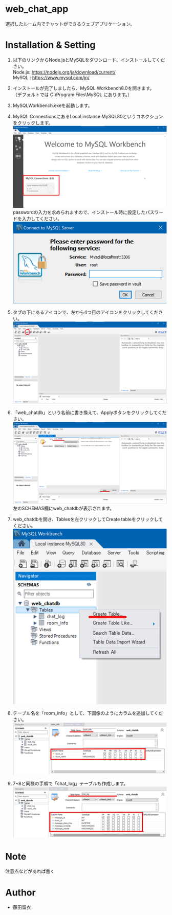 # web_chat_app
選択したルーム内でチャットができるウェブアプリケーション。

# Installation & Setting
1. 以下のリンクからNode.jsとMySQLをダウンロード、インストールしてください。<br>
Node.js: https://nodejs.org/ja/download/current/<br>
MySQL  : https://www.mysql.com/jp/

2. インストールが完了しましたら、MySQL Workbench8.0を開きます。<br>
    （デフォルトでは C:\Program Files\MySQL にあります。）

3. MySQLWorkbench.exeを起動します。

4. MySQL ConnectionsにあるLocal instance MySQL80というコネクションをクリックします。<br>
![picture 1](images/bde08982fc96e6af7631f8d94bc94c3ac5cdd15f1b1636dbee810a7fcd8e3837.png)  
    passwordの入力を求められますので、インストール時に設定したパスワードを入力してください。
![picture 2](images/808caa782b7446d00149c9fcd10eb33cef5ded6b000c9c3234e958906c73ddb5.png)  

5. タブの下にあるアイコンで、左から4つ目のアイコンをクリックしてください。
![picture 3](images/aafa997f465ee2bfe95f081e9ce9539d8fec18ed0fb3eb83072e68760656d999.png)  

6. 「web_chatdb」という名前に書き換えて、Applyボタンをクリックしてください。<br>
![picture 4](images/0a57fe157e5ef6094bbb9bc8635faa7c045ae066139931cf8ca635fe367578d9.png)  
    左のSCHEMAS欄にweb_chatdbが表示されます。

7.  web_chatdbを開き、Tablesを左クリックしてCreate tableをクリックしてください。
![picture 5](images/447b71a939df269070947ae0c47567cc57df4763b3a0882551ad7c4fbfd51eb2.png)  

8.  テーブル名を「room_info」として、下画像のようにカラムを追加してください。
![picture 6](images/ca8510efaa9d0cc6f27ea04d55d1545ed5e8a34f4d84a21e1c84a6c076ebce5c.png)  

9. 7~8と同様の手順で「chat_log」テーブルも作成します。
![picture 7](images/2f9ac2ee1e0ce14b28ab26a6284359fc02c5e2a4971f3e7bd0dad8aefd755ef8.png)  

# Note
注意点などがあれば書く

# Author
* 藤田留衣
